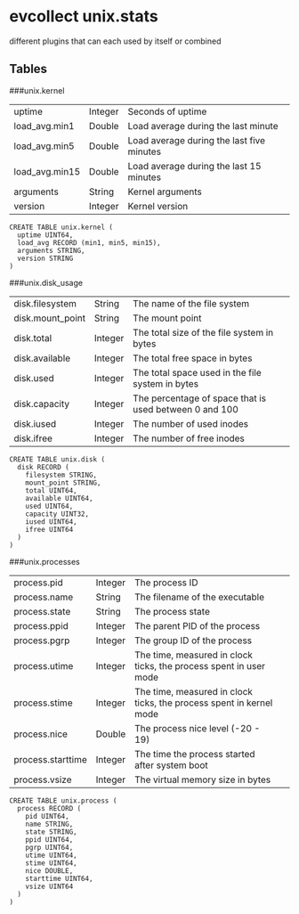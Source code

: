 # evcollect unix.stats

different plugins that can each used by itself or combined 

## Tables

###unix.kernel
<table>
  <tbody>
    <tr>
      <td>uptime</td>
      <td>Integer</td>
      <td>Seconds of uptime</td>
    </tr>
    <tr>
      <td>load_avg.min1</td>
      <td>Double</td>
      <td>Load average during the last minute</td>
    </tr>
    <tr>
      <td>load_avg.min5</td>
      <td>Double</td>
      <td>Load average during the last five minutes</td>
    </tr>
    <tr>
      <td>load_avg.min15</td>
      <td>Double</td>
      <td>Load average during the last 15 minutes</td>
    </tr>
    <tr>
      <td>arguments</td>
      <td>String</td>
      <td>Kernel arguments</td>
    </tr>
    <tr>
      <td>version</td>
      <td>Integer</td>
      <td>Kernel version</td>
    </tr>
  </tbody>
</table>


    CREATE TABLE unix.kernel (
      uptime UINT64,
      load_avg RECORD (min1, min5, min15),
      arguments STRING,
      version STRING
    )

###unix.disk_usage
<table>
  <tbody>
    <tr>
      <td>disk.filesystem</td>
      <td>String</td>
      <td>The name of the file system</td>
    </tr>
    <tr>
      <td>disk.mount_point</td>
      <td>String</td>
      <td>The mount point</td>
    </tr>
    <tr>
      <td>disk.total</td>
      <td>Integer</td>
      <td>The total size of the file system in bytes</td>
    </tr>
    <tr>
      <td>disk.available</td>
      <td>Integer</td>
      <td>The total free space in bytes</td>
    </tr>
    <tr>
      <td>disk.used</td>
      <td>Integer</td>
      <td>The total space used in the file system in bytes</td>
    </tr>
    <tr>
      <td>disk.capacity</td>
      <td>Integer</td>
      <td>The percentage of space that is used between 0 and 100</td>
    </tr>
    <tr>
      <td>disk.iused</td>
      <td>Integer</td>
      <td>The number of used inodes</td>
    </tr>
    <tr>
      <td>disk.ifree</td>
      <td>Integer</td>
      <td>The number of free inodes</td>
    </tr>
  </tbody>
</table>


    CREATE TABLE unix.disk (
      disk RECORD (
        filesystem STRING,
        mount_point STRING,
        total UINT64,
        available UINT64,
        used UINT64,
        capacity UINT32,
        iused UINT64,
        ifree UINT64
      )
    )

###unix.processes
<table>
  <tbody>
    <tr>
      <td>process.pid</td>
      <td>Integer</td>
      <td>The process ID<td>
    </tr>
    <tr>
      <td>process.name</td>
      <td>String</td>
      <td>The filename of the executable<td>
    </tr>
    <tr>
      <td>process.state</td>
      <td>String</td>
      <td>The process state<td>
    </tr>
    <tr>
      <td>process.ppid</td>
      <td>Integer</td>
      <td>The parent PID of the process<td>
    </tr>
    <tr>
      <td>process.pgrp</td>
      <td>Integer</td>
      <td>The group ID of the process<td>
    </tr>
    <tr>
      <td>process.utime</td>
      <td>Integer</td>
      <td>The time, measured in clock ticks, the process spent in user mode<td>
    </tr>
    <tr>
      <td>process.stime</td>
      <td>Integer</td>
      <td>The time, measured in clock ticks, the process spent in kernel mode<td>
    </tr>
    <tr>
      <td>process.nice</td>
      <td>Double</td>
      <td>The process nice level (-20 - 19)<td>
    </tr>
    <tr>
      <td>process.starttime</td>
      <td>Integer</td>
      <td>The time the process started after system boot<td>
    </tr>
    <tr>
      <td>process.vsize</td>
      <td>Integer</td>
      <td>The virtual memory size in bytes<td>
    </tr>
  </tbody>
</table>


    CREATE TABLE unix.process (
      process RECORD (
        pid UINT64,
        name STRING,
        state STRING,
        ppid UINT64,
        pgrp UINT64,
        utime UINT64,
        stime UINT64,
        nice DOUBLE,
        starttime UINT64,
        vsize UINT64
      )
    )

